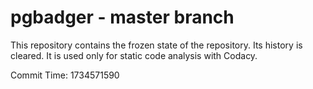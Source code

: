 # pgbadger - master branch

This repository contains the frozen state of the repository.
Its history is cleared. It is used only for static code
analysis with Codacy.

Commit Time: 1734571590